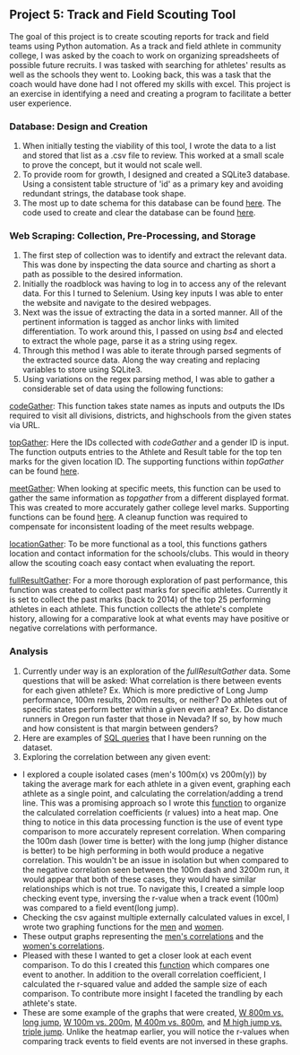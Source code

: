 ## Project 5: Track and Field Scouting Tool

The goal of this project is to create scouting reports for track and field teams using Python automation. 
As a track and field athlete in community college, I was asked by the coach to work on organizing spreadsheets of possible future recruits. 
I was tasked with searching for athletes' results as well as the schools they went to. 
Looking back, this was a task that the coach would have done had I not offered my skills with excel. 
This project is an exercise in identifying a need and creating a program to facilitate a better user experience.

### **Database: Design and Creation**

1. When initially testing the viability of this tool, I wrote the data to a list and stored that list as a .csv file to review. This worked at a small scale to prove the concept, but it would not scale well.
2. To provide room for growth, I designed and created a SQLite3 database. Using a consistent table structure of 'id' as a primary key and avoiding redundant strings, the database took shape.
3. The most up to date schema for this database can be found [here](https://github.com/JamesWheeler4/James_Portfolio/blob/main/Proj_5%20Track%20and%20Field%20Scouting/APDB%20Schema%2004202022.pdf). The code used to create and clear the database can be found [here](https://github.com/JamesWheeler4/James_Portfolio/blob/main/Proj_5%20Track%20and%20Field%20Scouting/APDB.py).

### **Web Scraping: Collection, Pre-Processing, and Storage**

1. The first step of collection was to identify and extract the relevant data. This was done by inspecting the data source and charting as short a path as possible to the desired information.
2. Initially the roadblock was having to log in to access any of the relevant data. For this I turned to Selenium. Using key inputs I was able to enter the website and navigate to the desired webpages.
3. Next was the issue of extracting the data in a sorted manner. All of the pertinent information is tagged as anchor links with limited differentiation. To work around this, I passed on using *bs4* and elected to extract the whole page, parse it as a string using regex.
4. Through this method I was able to iterate through parsed segments of the extracted source data. Along the way creating and replacing variables to store using SQLite3.
5. Using variations on the regex parsing method, I was able to gather a considerable set of data using the following functions:
  
[codeGather](https://github.com/JamesWheeler4/James_Portfolio/blob/main/Proj_5%20Track%20and%20Field%20Scouting/codeGather.py): This function takes state names as inputs and outputs the IDs required to visit all divisions, districts, and highschools from the given states via URL. 
  
[topGather](https://github.com/JamesWheeler4/James_Portfolio/blob/main/Proj_5%20Track%20and%20Field%20Scouting/topGather.py): Here the IDs collected with *codeGather* and a gender ID is input. The function outputs entries to the Athlete and Result table for the top ten marks for the given location ID. The supporting functions within *topGather* can be found [here](https://github.com/JamesWheeler4/James_Portfolio/blob/main/Proj_5%20Track%20and%20Field%20Scouting/topGatherSup.py).
  
[meetGather](https://github.com/JamesWheeler4/James_Portfolio/blob/main/Proj_5%20Track%20and%20Field%20Scouting/meetGather.py): When looking at specific meets, this function can be used to gather the same information as *topgather* from a different displayed format. This was created to more accurately gather college level marks. Supporting functions can be found [here](https://github.com/JamesWheeler4/James_Portfolio/blob/main/Proj_5%20Track%20and%20Field%20Scouting/meetGatherSup.py). A cleanup function was required to compensate for inconsistent loading of the meet results webpage.
  
[locationGather](https://github.com/JamesWheeler4/James_Portfolio/blob/main/Proj_5%20Track%20and%20Field%20Scouting/locationGather.py): To be more functional as a tool, this functions gathers location and contact information for the schools/clubs. This would in theory allow the scouting coach easy contact when evaluating the report.
  
[fullResultGather](https://github.com/JamesWheeler4/James_Portfolio/blob/main/Proj_5%20Track%20and%20Field%20Scouting/fullResultGather.py): For a more thorough exploration of past performance, this function was created to collect past marks for specific athletes. Currently it is set to collect the past marks (back to 2014) of the top 25 performing athletes in each athlete. This function collects the athlete's complete history, allowing for a comparative look at what events may have positive or negative correlations with performance.

### **Analysis**
1. Currently under way is an exploration of the *fullResultGather* data. Some questions that will be asked: What correlation is there between events for each given athlete? Ex. Which is more predictive of Long Jump performance, 100m results, 200m results, or neither? Do athletes out of specific states perform better within a given even area? Ex. Do distance runners in Oregon run faster that those in Nevada? If so, by how much and how consistent is that margin between genders?
2. Here are examples of [SQL queries](https://github.com/JamesWheeler4/James_Portfolio/blob/main/Proj_5%20Track%20and%20Field%20Scouting/AP_SQLqueries.py) that I have been running on the dataset.
3. Exploring the correlation between any given event: 
- I explored a couple isolated cases (men's 100m(x) vs 200m(y)) by taking the average mark for each athlete in a given event, graphing each athlete as a single point, and calculating the correlation/adding a trend line. This was a promising approach so I wrote this [function](https://github.com/JamesWheeler4/James_Portfolio/blob/main/Proj_5%20Track%20and%20Field%20Scouting/graphCorData.py) to organize the calculated correlation coefficients (r values) into a heat map. One thing to notice in this data processing function is the use of event type comparison to more accurately represent correlation. When comparing the 100m dash (lower time is better) with the long jump (higher distance is better) to be high performing in both would produce a negative correlation. This wouldn't be an issue in isolation but when compared to the negative correlation seen between the 100m dash and 3200m run, it would appear that both of these cases, they would have similar relationships which is not true. To navigate this, I created a simple loop checking event type, inversing the r-value when a track event (100m) was compared to a field event(long jump). 
- Checking the csv against multiple externally calculated values in excel, I wrote two graphing functions for the [men](https://github.com/JamesWheeler4/James_Portfolio/blob/main/Proj_5%20Track%20and%20Field%20Scouting/graphMenCor.py) and [women](https://github.com/JamesWheeler4/James_Portfolio/blob/main/Proj_5%20Track%20and%20Field%20Scouting/graphWomenCor.py). 
- These output graphs representing the [men's correlations](https://github.com/JamesWheeler4/James_Portfolio/blob/main/Proj_5%20Track%20and%20Field%20Scouting/Men's%20Correlation%20Heatmap.png) and the [women's correlations](https://github.com/JamesWheeler4/James_Portfolio/blob/main/Proj_5%20Track%20and%20Field%20Scouting/Women's%20Correlation%20Heatmap.png). 
- Pleased with these I wanted to get a closer look at each event comparison. To do this I created this [function](https://github.com/JamesWheeler4/James_Portfolio/blob/main/Proj_5%20Track%20and%20Field%20Scouting/graphEventEvent.py) which compares one event to another. In addition to the overall correlation coefficient, I calculated the r-squared value and added the sample size of each comparison. To contribute more insight I faceted the trandling by each athlete's state. 
- These are some example of the graphs that were created, [W 800m vs. long jump](https://github.com/JamesWheeler4/James_Portfolio/blob/main/Proj_5%20Track%20and%20Field%20Scouting/Female's%20800m%20vs.%20lj.png), [W 100m vs. 200m](https://github.com/JamesWheeler4/James_Portfolio/blob/main/Proj_5%20Track%20and%20Field%20Scouting/Female's%20100m%20vs.%20200m.png), [M 400m vs. 800m](https://github.com/JamesWheeler4/James_Portfolio/blob/main/Proj_5%20Track%20and%20Field%20Scouting/Male's%20400m%20vs.%20800m.png), and [M high jump vs. triple jump](https://github.com/JamesWheeler4/James_Portfolio/blob/main/Proj_5%20Track%20and%20Field%20Scouting/Male's%20hj%20vs.%20tj.png). Unlike the heatmap earlier, you will notice the r-values when comparing track events to field events are not inversed in these graphs.

